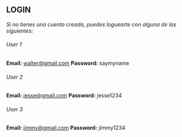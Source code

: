 ## LOGIN

*Si no tienes una cuenta creada, puedes loguearte con alguna de las siguientes:*

###### User 1
**Email:** walter@gmail.com
**Password:** saymyname

###### User 2
**Email:** jesse@gmail.com
**Password:** jesse1234

###### User 3
**Email:** jimmy@gmail.com
**Password:** jimmy1234